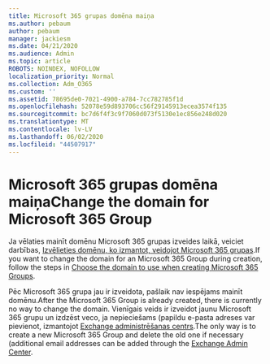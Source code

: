 ```yaml
---
title: Microsoft 365 grupas domēna maiņa
ms.author: pebaum
author: pebaum
manager: jackiesm
ms.date: 04/21/2020
ms.audience: Admin
ms.topic: article
ROBOTS: NOINDEX, NOFOLLOW
localization_priority: Normal
ms.collection: Adm_O365
ms.custom: ''
ms.assetid: 78695de0-7021-4900-a784-7cc782785f1d
ms.openlocfilehash: 52078e59d893706cc56f29145913ecea3574f135
ms.sourcegitcommit: bc7d6f4f3c9f7060d073f5130e1ec856e248d020
ms.translationtype: MT
ms.contentlocale: lv-LV
ms.lasthandoff: 06/02/2020
ms.locfileid: "44507917"
---
```

# <a name="change-the-domain-for-microsoft-365-group"></a><span data-ttu-id="98d62-102">Microsoft 365 grupas domēna maiņa</span><span class="sxs-lookup"><span data-stu-id="98d62-102">Change the domain for Microsoft 365 Group</span></span>

<span data-ttu-id="98d62-103">Ja vēlaties mainīt domēnu Microsoft 365 grupas izveides laikā, veiciet darbības, [Izvēlieties domēnu, ko izmantot, veidojot Microsoft 365 grupas](https://docs.microsoft.com/microsoft-365/admin/create-groups/choose-domain-to-create-groups).</span><span class="sxs-lookup"><span data-stu-id="98d62-103">If you want to change the domain for an Microsoft 365 Group during creation, follow the steps in [Choose the domain to use when creating Microsoft 365 Groups](https://docs.microsoft.com/microsoft-365/admin/create-groups/choose-domain-to-create-groups).</span></span>

<span data-ttu-id="98d62-104">Pēc Microsoft 365 grupa jau ir izveidota, pašlaik nav iespējams mainīt domēnu.</span><span class="sxs-lookup"><span data-stu-id="98d62-104">After the Microsoft 365 Group is already created, there is currently no way to change the domain.</span></span> <span data-ttu-id="98d62-105">Vienīgais veids ir izveidot jaunu Microsoft 365 grupu un izdzēst veco, ja nepieciešams (papildu e-pasta adreses var pievienot, izmantojot [Exchange administrēšanas centrs](https://outlook.office365.com/ecp).</span><span class="sxs-lookup"><span data-stu-id="98d62-105">The only way is to create a new Microsoft 365 Group and delete the old one if necessary (additional email addresses can be added through the [Exchange Admin Center](https://outlook.office365.com/ecp).</span></span>